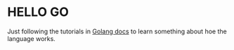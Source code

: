 # HELLO GO

Just following the tutorials in [Golang docs](https://golang.org/doc/tutorial) to learn something about hoe the language works.
